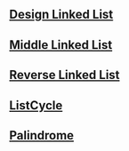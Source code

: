 ## [Design Linked List](https://leetcode.com/problems/design-linked-list/description/)

## [Middle Linked List](https://leetcode.com/problems/middle-of-the-linked-list/)

## [Reverse Linked List](https://leetcode.com/problems/reverse-linked-list/)

## [ListCycle](https://leetcode.com/problems/reverse-linked-list/)

## [Palindrome](https://leetcode.com/problems/palindrome-linked-list/)